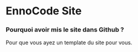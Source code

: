 # EnnoCode Site
<h3>Pourquoi avoir mis le site dans Github ?</h3>
<p>Pour que vous ayez un template du site pour vous.</p>
